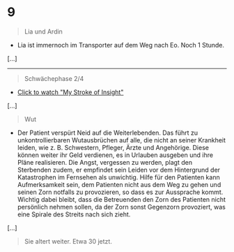 # 9
> Lia und Ardin
* Lia ist immernoch im Transporter auf dem Weg nach Eo. Noch 1 Stunde.

[...]

---

> Schwächephase 2/4
* [Click to watch "My Stroke of Insight"](https://www.youtube.com/watch?v=UyyjU8fzEYU)

[...]

> Wut
* Der Patient verspürt Neid auf die Weiterlebenden. Das führt zu unkontrollierbaren Wutausbrüchen auf alle, die nicht an seiner Krankheit leiden, wie z. B. Schwestern, Pfleger, Ärzte und Angehörige. Diese können weiter ihr Geld verdienen, es in Urlauben ausgeben und ihre Pläne realisieren. Die Angst, vergessen zu werden, plagt den Sterbenden zudem, er empfindet sein Leiden vor dem Hintergrund der Katastrophen im Fernsehen als unwichtig. Hilfe für den Patienten kann Aufmerksamkeit sein, dem Patienten nicht aus dem Weg zu gehen und seinen Zorn notfalls zu provozieren, so dass es zur Aussprache kommt. Wichtig dabei bleibt, dass die Betreuenden den Zorn des Patienten nicht persönlich nehmen sollen, da der Zorn sonst Gegenzorn provoziert, was eine Spirale des Streits nach sich zieht.

[...]

> Sie altert weiter. Etwa 30 jetzt.

